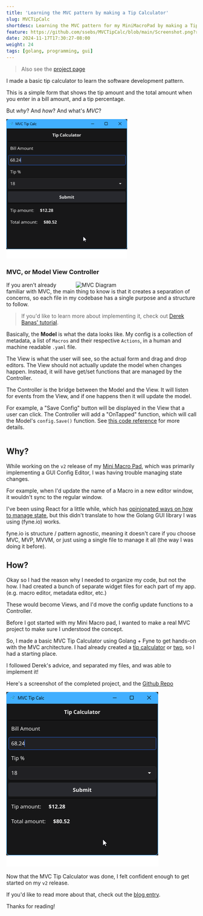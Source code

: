 ```yaml
---
title: 'Learning the MVC pattern by making a Tip Calculator'
slug: MVCTipCalc
shortdesc: Learning the MVC pattern for my MiniMacroPad by making a Tip Calculator in Go with fyne.
feature: https://github.com/ssebs/MVCTipCalc/blob/main/Screenshot.png?raw=true
date: 2024-11-17T17:30:27-08:00
weight: 24
tags: [golang, programming, gui]
---
```

> Also see the [project page](/projects/mvctipcalc/)

<div class="grid grid-cols-2 justify-between">
<div>
I made a basic tip calculator to learn the software development pattern. 

This is a simple form that shows the tip amount and the total amount when you enter in a bill amount, and a tip percentage.

But *why*? And *how*? And what's *MVC*?

</div>
<img src="https://github.com/ssebs/MVCTipCalc/blob/main/Screenshot.png?raw=true" width="320px" alt="MVC Diagram" class="justify-self-end">
</div>

### MVC, or Model View Controller
<img style="float:right" src="./img/mvc.webp" width="320px" alt="MVC Diagram">
If you aren't already familiar with MVC, the main thing to know is that it creates a separation of concerns, so each file in my codebase has a single purpose and a structure to follow.

> If you'd like to learn more about implementing it, check out [Derek Banas' tutorial](https://www.youtube.com/watch?v=dTVVa2gfht8).

Basically, the **Model** is what the data looks like. My config is a collection of metadata, a list of `Macros` and their respective `Actions`, in a human and machine readable `.yaml` file.

The View is what the user will see, so the actual form and drag and drop editors. The View should not actually update the model when changes happen. Instead, it will have get/set functions that are managed by the Controller.

The Controller is the bridge between the Model and the View. It will listen for events from the View, and if one happens then it will update the model.

For example, a "Save Config" button will be displayed in the View that a user can click. The Controller will add a "OnTapped" function, which will call the Model's `config.Save()` function. See [this code reference](https://github.com/ssebs/MVCTipCalc/blob/main/internal/controller.go) for more details.

<div style="clear: both;"></div>

## Why?
While working on the `v2` release of my [Mini Macro Pad](/projects/go-mmp/), which was primarily implementing a GUI Config Editor, I was having trouble managing state changes. 

For example, when I'd update the name of a Macro in a new editor window, it wouldn't sync to the regular window. 

I've been using React for a little while, which has [opinionated ways on how to manage state](https://react.dev/learn/managing-state), but this didn't translate to how the Golang GUI library I was using (fyne.io) works.

fyne.io is structure / pattern agnostic, meaning it doesn't care if you choose MVC, MVP, MVVM, or just using a single file to manage it all (the way I was doing it before).


## How?
Okay so I had the reason why I needed to organize my code, but not the how. I had created a bunch of separate widget files for each part of my app. (e.g. macro editor, metadata editor, etc.)

These would become Views, and I'd move the config update functions to a Controller.

Before I got started with my Mini Macro pad, I wanted to make a real MVC project to make sure I understood the concept.

So, I made a basic MVC Tip Calculator using Golang + Fyne to get hands-on with the MVC architecture. I had already created a [tip calculator](https://github.com/ssebs/tipr) or [two](https://github.com/ssebs/tipr-mobile), so I had a starting place.

I followed Derek's advice, and separated my files, and was able to implement it!

Here's a screenshot of the completed project, and the [Github Repo](https://github.com/ssebs/MVCTipCalc)

![screenshot](https://github.com/ssebs/MVCTipCalc/blob/main/Screenshot.png?raw=true)


Now that the MVC Tip Calculator was done, I felt confident enough to get started on my `v2` release.

If you'd like to read more about that, check out the [blog entry](/blog/minimacropad/).

Thanks for reading!
